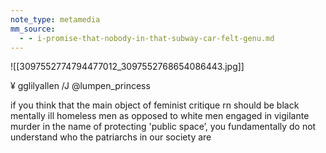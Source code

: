 ```yaml
---
note_type: metamedia
mm_source:
  - - i-promise-that-nobody-in-that-subway-car-felt-genu.md
---
```


![[3097552774794477012_3097552768654086443.jpg]]

¥ gglilyallen
/J @lumpen_princess

if you think that the main object of feminist
critique rn should be black mentally ill
homeless men as opposed to white men
engaged in vigilante murder in the name of
protecting 'public space’, you fundamentally
do not understand who the patriarchs in our
society are

